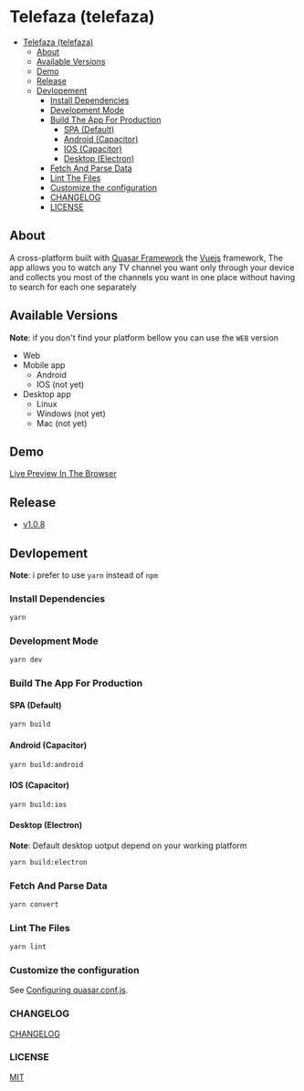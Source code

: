 # Telefaza (telefaza)

- [Telefaza (telefaza)](#telefaza-telefaza)
  - [About](#about)
  - [Available Versions](#available-versions)
  - [Demo](#demo)
  - [Release](#release)
  - [Devlopement](#devlopement)
    - [Install Dependencies](#install-dependencies)
    - [Development Mode](#development-mode)
    - [Build The App For Production](#build-the-app-for-production)
      - [SPA (Default)](#spa-default)
      - [Android (Capacitor)](#android-capacitor)
      - [IOS (Capacitor)](#ios-capacitor)
      - [Desktop (Electron)](#desktop-electron)
    - [Fetch And Parse Data](#fetch-and-parse-data)
    - [Lint The Files](#lint-the-files)
    - [Customize the configuration](#customize-the-configuration)
    - [CHANGELOG](#changelog)
    - [LICENSE](#license)

## About

A cross-platform built with [Quasar Framework](https://quasar.dev/) the [Vuejs](http://vuejs.org/) framework, The app allows you to watch any TV channel you want only through your device and collects you most of the channels you want in one place without having to search for each one separately

## Available Versions

**Note**: if you don't find your platform bellow you can use the `WEB` version

- Web
- Mobile app
  - Android
  - IOS (not yet)
- Desktop app
  - Linux
  - Windows (not yet)
  - Mac (not yet)

## Demo

[Live Preview In The Browser](https://telefaza.netlify.app/)

## Release

- [v1.0.8](https://github.com/mohssineAboutaj/telefaza/releases/tag/v1.0.8)

## Devlopement

**Note**: i prefer to use `yarn` instead of `npm`

### Install Dependencies

```bash
yarn
```

### Development Mode

```bash
yarn dev
```

### Build The App For Production

#### SPA (Default)

```bash
yarn build
```

#### Android (Capacitor)

```bash
yarn build:android
```

#### IOS (Capacitor)

```bash
yarn build:ios
```

#### Desktop (Electron)

**Note**: Default desktop uotput depend on your working platform

```bash
yarn build:electron
```

### Fetch And Parse Data

```bash
yarn convert
```

### Lint The Files

```bash
yarn lint
```

### Customize the configuration

See [Configuring quasar.conf.js](https://v1.quasar.dev/quasar-cli/quasar-conf-js).

### CHANGELOG

[CHANGELOG](./CHANGELOG.md)

### LICENSE

[MIT](./LICENSE)
